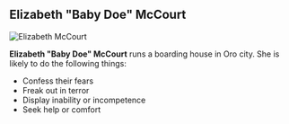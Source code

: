 ## Elizabeth "Baby Doe" McCourt

![Elizabeth McCourt](https://upload.wikimedia.org/wikipedia/commons/6/6f/Baby_Doe_Tabor.jpg)

**Elizabeth "Baby Doe" McCourt** runs a boarding house in Oro city. She is likely to do the following things:

* Confess their fears
* Freak out in terror
* Display inability or incompetence
* Seek help or comfort